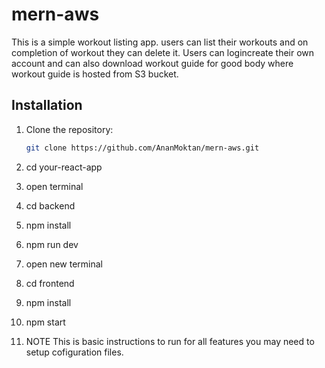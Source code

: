 # mern-aws
This is a simple workout listing app. users can list their workouts and on completion of workout they can delete it. Users can logincreate their own account and can also download workout guide for good body where workout guide is hosted from S3 bucket.

## Installation

1. Clone the repository:

   ```bash
   git clone https://github.com/AnanMoktan/mern-aws.git
2. cd your-react-app
3. open terminal
4. cd backend
5. npm install
6. npm run dev
7. open new terminal
8. cd frontend
9. npm install
10. npm start
11. NOTE This is basic instructions to run for all features you may need to setup cofiguration files.
    


